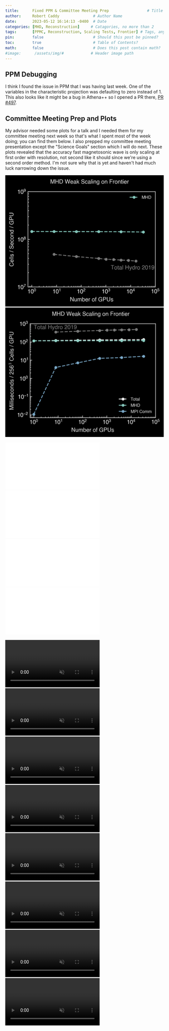 ```yaml
---
title:      Fixed PPM & Committee Meeting Prep                 # Title
author:     Robert Caddy               # Author Name
date:       2023-05-12 16:14:13 -0400  # Date
categories: [MHD, Reconstruction]     # Catagories, no more than 2
tags:       [PPMC, Reconstruction, Scaling Tests, Frontier] # Tags, any number
pin:        false                      # Should this post be pinned?
toc:        true                       # Table of Contents?
math:       false                      # Does this post contain math?
#image:      /assets/img/#            # Header image path
---
```


## PPM Debugging

I think I found the issue in PPM that I was having last week. One of the variables in the characteristic projection was defaulting to zero instead of 1. This also looks like it might be a bug in Athena++ so I opened a PR there, [PR #497](https://github.com/PrincetonUniversity/athena/pull/497).

## Committee Meeting Prep and Plots

My advisor needed some plots for a talk and I needed them for my committee meeting next week so that's what I spent most of the week doing; you can find them below. I also prepped my committee meeting presentation except the "Science Goals" section which I will do next. These plots revealed that the accuracy fast magnetosonic wave is only scaling at first order with resolution, not second like it should since we're using a second order method. I'm not sure why that is yet and haven't had much luck narrowing down the issue.

![cells_per_second](/assets/img/2023-post-assets/05-May/2023-05-05-cells_per_second.png)
![ms_per_gpu](/assets/img/2023-post-assets/05-May/2023-05-05-ms_per_gpu.png)

![contact wave convergence](/assets/img/2023-post-assets/05-May/2023-05-12-mhd_contact_wave_linear_convergence.pdf)
![alfven wave convergence](/assets/img/2023-post-assets/05-May/2023-05-12-alfven_wave_linear_convergence.pdf)
![slow wave convergence](/assets/img/2023-post-assets/05-May/2023-05-12-slow_magnetosonic_linear_convergence.pdf)
![fast wave convergence](/assets/img/2023-post-assets/05-May/2023-05-12-fast_magnetosonic_linear_convergence.pdf)

<video muted autoplay controls style="max-width:100%; height:auto">
    <source type="video/mp4" src="/assets/img/2023-post-assets/05-May/2023-05-12-brio-and-wu.mp4">
</video>

<video muted autoplay controls style="max-width:100%; height:auto">
    <source type="video/mp4" src="/assets/img/2023-post-assets/05-May/2023-05-12-OTV-density-contour.mp4">
</video>

<video muted autoplay controls style="max-width:100%; height:auto">
    <source type="video/mp4" src="/assets/img/2023-post-assets/05-May/2023-05-12-OTV-density.mp4">
</video>

<video muted autoplay controls style="max-width:100%; height:auto">
    <source type="video/mp4" src="/assets/img/2023-post-assets/05-May/2023-05-12-OTV-Energy.mp4">
</video>

<video muted autoplay controls style="max-width:100%; height:auto">
    <source type="video/mp4" src="/assets/img/2023-post-assets/05-May/2023-05-12-OTV-momentum_x.mp4">
</video>

<video muted autoplay controls style="max-width:100%; height:auto">
    <source type="video/mp4" src="/assets/img/2023-post-assets/05-May/2023-05-12-OTV-momentum_y.mp4">
</video>

<video muted autoplay controls style="max-width:100%; height:auto">
    <source type="video/mp4" src="/assets/img/2023-post-assets/05-May/2023-05-12-OTV-magnetic_x.mp4">
</video>

<video muted autoplay controls style="max-width:100%; height:auto">
    <source type="video/mp4" src="/assets/img/2023-post-assets/05-May/2023-05-12-OTV-magnetic_y.mp4">
</video>